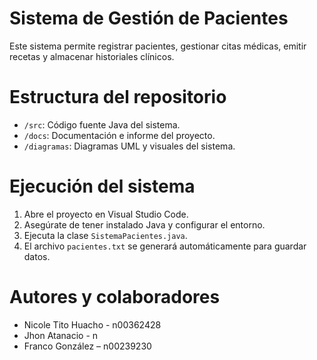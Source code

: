 # Sistema de Gestión de Pacientes

Este sistema permite registrar pacientes, gestionar citas médicas, emitir recetas y almacenar historiales clínicos.

# Estructura del repositorio

- `/src`: Código fuente Java del sistema.
- `/docs`: Documentación e informe del proyecto.
- `/diagramas`: Diagramas UML y visuales del sistema.

# Ejecución del sistema

1. Abre el proyecto en Visual Studio Code.
2. Asegúrate de tener instalado Java y configurar el entorno.
3. Ejecuta la clase `SistemaPacientes.java`.
4. El archivo `pacientes.txt` se generará automáticamente para guardar datos.

# Autores y colaboradores

- Nicole Tito Huacho - n00362428
- Jhon Atanacio - n
- Franco González – n00239230



